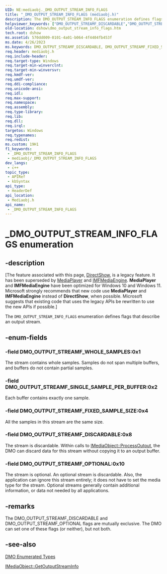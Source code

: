 ```yaml
---
UID: NE:mediaobj._DMO_OUTPUT_STREAM_INFO_FLAGS
title: "_DMO_OUTPUT_STREAM_INFO_FLAGS (mediaobj.h)"
description: The DMO_OUTPUT_STREAM_INFO_FLAGS enumeration defines flags that describe an output stream.
helpviewer_keywords: ["DMO_OUTPUT_STREAMF_DISCARDABLE","DMO_OUTPUT_STREAMF_FIXED_SAMPLE_SIZE","DMO_OUTPUT_STREAMF_OPTIONAL","DMO_OUTPUT_STREAMF_SINGLE_SAMPLE_PER_BUFFER","DMO_OUTPUT_STREAMF_WHOLE_SAMPLES","DMO_OUTPUT_STREAM_INFO_FLAGS","DMO_OUTPUT_STREAM_INFO_FLAGSEnumeration","_DMO_OUTPUT_STREAM_INFO_FLAGS","_DMO_OUTPUT_STREAM_INFO_FLAGS enumeration [DirectShow]","dshow.dmo_output_stream_info_flags","mediaobj/DMO_OUTPUT_STREAMF_DISCARDABLE","mediaobj/DMO_OUTPUT_STREAMF_FIXED_SAMPLE_SIZE","mediaobj/DMO_OUTPUT_STREAMF_OPTIONAL","mediaobj/DMO_OUTPUT_STREAMF_SINGLE_SAMPLE_PER_BUFFER","mediaobj/DMO_OUTPUT_STREAMF_WHOLE_SAMPLES","mediaobj/_DMO_OUTPUT_STREAM_INFO_FLAGS"]
old-location: dshow\dmo_output_stream_info_flags.htm
tech.root: dshow
ms.assetid: 570dd009-0101-4a01-b064-4f4404fb453f
ms.date: 4/26/2023
ms.keywords: DMO_OUTPUT_STREAMF_DISCARDABLE, DMO_OUTPUT_STREAMF_FIXED_SAMPLE_SIZE, DMO_OUTPUT_STREAMF_OPTIONAL, DMO_OUTPUT_STREAMF_SINGLE_SAMPLE_PER_BUFFER, DMO_OUTPUT_STREAMF_WHOLE_SAMPLES, DMO_OUTPUT_STREAM_INFO_FLAGS , DMO_OUTPUT_STREAM_INFO_FLAGSEnumeration, _DMO_OUTPUT_STREAM_INFO_FLAGS, _DMO_OUTPUT_STREAM_INFO_FLAGS enumeration [DirectShow], dshow.dmo_output_stream_info_flags, mediaobj/DMO_OUTPUT_STREAMF_DISCARDABLE, mediaobj/DMO_OUTPUT_STREAMF_FIXED_SAMPLE_SIZE, mediaobj/DMO_OUTPUT_STREAMF_OPTIONAL, mediaobj/DMO_OUTPUT_STREAMF_SINGLE_SAMPLE_PER_BUFFER, mediaobj/DMO_OUTPUT_STREAMF_WHOLE_SAMPLES, mediaobj/_DMO_OUTPUT_STREAM_INFO_FLAGS
req.header: mediaobj.h
req.include-header: 
req.target-type: Windows
req.target-min-winverclnt: 
req.target-min-winversvr: 
req.kmdf-ver: 
req.umdf-ver: 
req.ddi-compliance: 
req.unicode-ansi: 
req.idl: 
req.max-support: 
req.namespace: 
req.assembly: 
req.type-library: 
req.lib: 
req.dll: 
req.irql: 
targetos: Windows
req.typenames: 
req.redist: 
ms.custom: 19H1
f1_keywords:
 - _DMO_OUTPUT_STREAM_INFO_FLAGS
 - mediaobj/_DMO_OUTPUT_STREAM_INFO_FLAGS
dev_langs:
 - c++
topic_type:
 - APIRef
 - kbSyntax
api_type:
 - HeaderDef
api_location:
 - Mediaobj.h
api_name:
 - _DMO_OUTPUT_STREAM_INFO_FLAGS
---
```


# _DMO_OUTPUT_STREAM_INFO_FLAGS enumeration


## -description

\[The feature associated with this page, [DirectShow](/windows/win32/directshow/directshow), is a legacy feature. It has been superseded by [MediaPlayer](/uwp/api/Windows.Media.Playback.MediaPlayer) and [IMFMediaEngine](/windows/win32/api/mfmediaengine/nn-mfmediaengine-imfmediaengine). **MediaPlayer** and **IMFMediaEngine** have been optimized for Windows 10 and Windows 11. Microsoft strongly recommends that new code use **MediaPlayer** and **IMFMediaEngine** instead of **DirectShow**, when possible. Microsoft suggests that existing code that uses the legacy APIs be rewritten to use the new APIs if possible.\]

The <code>DMO_OUTPUT_STREAM_INFO_FLAGS</code> enumeration defines flags that describe an output stream.

## -enum-fields

### -field DMO_OUTPUT_STREAMF_WHOLE_SAMPLES:0x1

The stream contains whole samples. Samples do not span multiple buffers, and buffers do not contain partial samples.

### -field DMO_OUTPUT_STREAMF_SINGLE_SAMPLE_PER_BUFFER:0x2

Each buffer contains exactly one sample.

### -field DMO_OUTPUT_STREAMF_FIXED_SAMPLE_SIZE:0x4

All the samples in this stream are the same size.

### -field DMO_OUTPUT_STREAMF_DISCARDABLE:0x8

The stream is discardable. Within calls to <a href="/windows/desktop/api/mediaobj/nf-mediaobj-imediaobject-processoutput">IMediaObject::ProcessOutput</a>, the DMO can discard data for this stream without copying it to an output buffer.

### -field DMO_OUTPUT_STREAMF_OPTIONAL:0x10

The stream is optional. An optional stream is discardable. Also, the application can ignore this stream entirely; it does not have to set the media type for the stream. Optional streams generally contain additional information, or data not needed by all applications.

## -remarks

The DMO_OUTPUT_STREAMF_DISCARDABLE and DMO_OUTPUT_STREAMF_OPTIONAL flags are mutually exclusive. The DMO can set one of these flags (or neither), but not both.

## -see-also

<a href="/windows/desktop/DirectShow/dmo-enumerated-types">DMO Enumerated Types</a>



<a href="/windows/desktop/api/mediaobj/nf-mediaobj-imediaobject-getoutputstreaminfo">IMediaObject::GetOutputStreamInfo</a>

